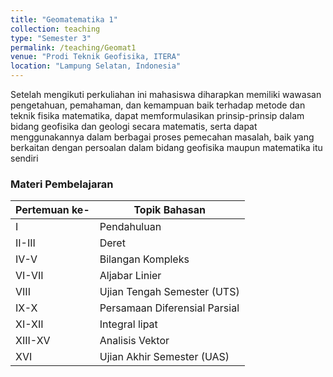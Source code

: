 ```yaml
---
title: "Geomatematika 1"
collection: teaching
type: "Semester 3"
permalink: /teaching/Geomat1
venue: "Prodi Teknik Geofisika, ITERA"
location: "Lampung Selatan, Indonesia"
---
```


Setelah mengikuti perkuliahan ini mahasiswa diharapkan memiliki wawasan pengetahuan, pemahaman, dan kemampuan baik terhadap metode dan teknik fisika matematika, dapat memformulasikan prinsip-prinsip dalam bidang geofisika dan geologi secara matematis, serta dapat menggunakannya dalam berbagai proses pemecahan masalah, baik yang berkaitan dengan persoalan dalam bidang geofisika maupun matematika itu sendiri


### Materi Pembelajaran

| Pertemuan ke-   |           Topik Bahasan           |
| ------ | ------------------------------------------ |
| I            | Pendahuluan                          |
| II-III       | Deret                                |
| IV-V         | Bilangan Kompleks                    |
| VI-VII       | Aljabar Linier                       |
| VIII         | Ujian Tengah Semester (UTS)          |
| IX-X         | Persamaan Diferensial Parsial        |
| XI-XII       | Integral lipat                       |
| XIII-XV      | Analisis Vektor                      |
| XVI          | Ujian Akhir Semester (UAS)           |
